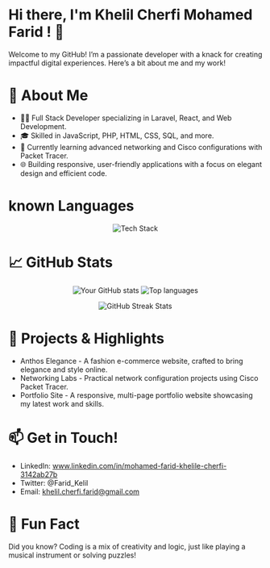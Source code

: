 #  Hi there, I'm Khelil Cherfi Mohamed Farid ! 👋

Welcome to my GitHub! I’m a passionate developer with a knack for creating impactful digital experiences. Here’s a bit about me and my work!

# 🌟 About Me
+ 👨‍💻 Full Stack Developer specializing in Laravel, React, and Web Development.
+ 🎓 Skilled in JavaScript, PHP, HTML, CSS, SQL, and more.
+ 🌱 Currently learning advanced networking and Cisco configurations with Packet Tracer.
+ 🌐 Building responsive, user-friendly applications with a focus on elegant design and efficient code.
# known Languages
<p align="center">
  <img src="https://skillicons.dev/icons?i=js,php,laravel,java,react,html,css,sql,py,c,bash,cpp" alt="Tech Stack" />
</p>

# 📈 GitHub Stats

<p align="center">
  <img src="https://github-readme-stats.vercel.app/api?username=farid-kheli&show_icons=true&theme=radical" alt="Your GitHub stats" />
  <img src="https://github-readme-stats.vercel.app/api/top-langs/?username=farid-kheli&layout=compact&theme=radical&langs_count=10" alt="Top languages" />
</p>
<p align="center">
  <img src="https://streak-stats.demolab.com/?user=farid-kheli&theme=radical" alt="GitHub Streak Stats" />
</p>



# 🚀 Projects & Highlights
+ Anthos Elegance - A fashion e-commerce website, crafted to bring elegance and style online.
+ Networking Labs - Practical network configuration projects using Cisco Packet Tracer.
+ Portfolio Site - A responsive, multi-page portfolio website showcasing my latest work and skills.

  
# 📫 Get in Touch!
+ LinkedIn: www.linkedin.com/in/mohamed-farid-khelile-cherfi-3142ab27b
+ Twitter: @Farid_Kelil
+ Email: khelil.cherfi.farid@gmail.com

# 🌱 Fun Fact
Did you know? Coding is a mix of creativity and logic, just like playing a musical instrument or solving puzzles!
